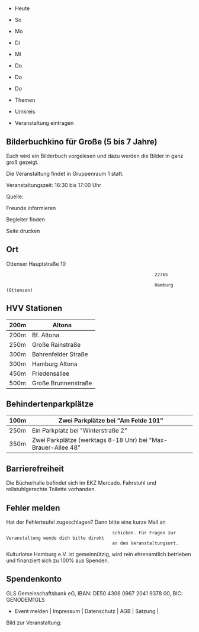 # 

- Heute
- So
- Mo
- Di
- Mi
- Do
- Do
- Do

- Themen
- Umkreis

- Veranstaltung eintragen

## Bilderbuchkino für Große (5 bis 7 Jahre)

<!-- image -->

Euch wird ein Bilderbuch vorgelesen und dazu werden die Bilder in ganz groß gezeigt.

Die Veranstaltung findet in Gruppenraum 1 statt.

Veranstaltungszeit: 16:30 bis 17:00 Uhr

Quelle:

Freunde informieren

Begleiter finden

Seite drucken

## Ort

Ottenser Hauptstraße 10

				                                            22765 

				                                            Hamburg (Ottensen)

## HVV Stationen

| 200m   | Altona              |
|--------|---------------------|
| 200m   | Bf. Altona          |
| 250m   | Große Rainstraße    |
| 300m   | Bahrenfelder Straße |
| 300m   | Hamburg Altona      |
| 450m   | Friedensallee       |
| 500m   | Große Brunnenstraße |

## Behindertenparkplätze

| 100m   | Zwei Parkplätze bei "Am Felde  101"                            |
|--------|----------------------------------------------------------------|
| 250m   | Ein Parkplatz bei "Winterstraße 2"                             |
| 350m   | Zwei Parkplätze (werktags  8-18 Uhr) bei "Max-Brauer-Allee 48" |

## Barrierefreiheit

Die Bücherhalle befindet sich im EKZ Mercado. Fahrstuhl und rollstuhlgerechte Toilette vorhanden.

## Fehler melden

Hat der Fehlerteufel zugeschlagen? Dann bitte eine kurze Mail an
											
											schicken. Für Fragen zur Veranstaltung wende dich bitte direkt
											an den Veranstaltungsort.

Kulturlotse Hamburg e.V. ist gemeinnützig, wird rein ehrenamtlich betrieben und finanziert sich zu 100% aus Spenden.

## Spendenkonto

GLS Gemeinschaftsbank eG, IBAN: DE50 4306 0967 2041 9378 00, BIC: GENODEM1GLS

- Event melden | Impressum | Datenschutz | AGB | Satzung |

Bild zur Veranstaltung:

<!-- image -->